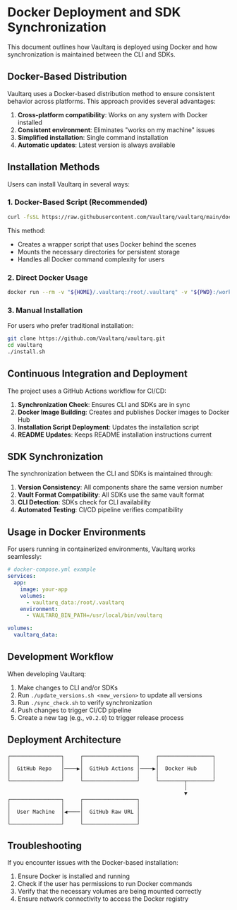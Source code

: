 # Docker Deployment and SDK Synchronization

This document outlines how Vaultarq is deployed using Docker and how synchronization is maintained between the CLI and SDKs.

## Docker-Based Distribution

Vaultarq uses a Docker-based distribution method to ensure consistent behavior across platforms. This approach provides several advantages:

1. **Cross-platform compatibility**: Works on any system with Docker installed
2. **Consistent environment**: Eliminates "works on my machine" issues
3. **Simplified installation**: Single command installation
4. **Automatic updates**: Latest version is always available

## Installation Methods

Users can install Vaultarq in several ways:

### 1. Docker-Based Script (Recommended)

```bash
curl -fsSL https://raw.githubusercontent.com/Vaultarq/vaultarq/main/docker-install.sh | bash
```

This method:
- Creates a wrapper script that uses Docker behind the scenes
- Mounts the necessary directories for persistent storage
- Handles all Docker command complexity for users

### 2. Direct Docker Usage

```bash
docker run --rm -v "${HOME}/.vaultarq:/root/.vaultarq" -v "${PWD}:/workdir" -w /workdir vaultarq/cli:latest <command>
```

### 3. Manual Installation

For users who prefer traditional installation:

```bash
git clone https://github.com/Vaultarq/vaultarq.git
cd vaultarq
./install.sh
```

## Continuous Integration and Deployment

The project uses a GitHub Actions workflow for CI/CD:

1. **Synchronization Check**: Ensures CLI and SDKs are in sync
2. **Docker Image Building**: Creates and publishes Docker images to Docker Hub
3. **Installation Script Deployment**: Updates the installation script
4. **README Updates**: Keeps README installation instructions current

## SDK Synchronization

The synchronization between the CLI and SDKs is maintained through:

1. **Version Consistency**: All components share the same version number
2. **Vault Format Compatibility**: All SDKs use the same vault format
3. **CLI Detection**: SDKs check for CLI availability
4. **Automated Testing**: CI/CD pipeline verifies compatibility

## Usage in Docker Environments

For users running in containerized environments, Vaultarq works seamlessly:

```yaml
# docker-compose.yml example
services:
  app:
    image: your-app
    volumes:
      - vaultarq_data:/root/.vaultarq
    environment:
      - VAULTARQ_BIN_PATH=/usr/local/bin/vaultarq

volumes:
  vaultarq_data:
```

## Development Workflow

When developing Vaultarq:

1. Make changes to CLI and/or SDKs
2. Run `./update_versions.sh <new_version>` to update all versions
3. Run `./sync_check.sh` to verify synchronization
4. Push changes to trigger CI/CD pipeline
5. Create a new tag (e.g., `v0.2.0`) to trigger release process

## Deployment Architecture

```
┌────────────────┐     ┌─────────────────┐     ┌─────────────────┐
│                │     │                 │     │                 │
│  GitHub Repo   │────▶│  GitHub Actions │────▶│  Docker Hub     │
│                │     │                 │     │                 │
└────────────────┘     └─────────────────┘     └────────┬────────┘
                                                        │
                                                        ▼
┌────────────────┐     ┌─────────────────┐
│                │     │                 │
│  User Machine  │◀────│  GitHub Raw URL │
│                │     │                 │
└────────────────┘     └─────────────────┘
```

## Troubleshooting

If you encounter issues with the Docker-based installation:

1. Ensure Docker is installed and running
2. Check if the user has permissions to run Docker commands
3. Verify that the necessary volumes are being mounted correctly
4. Ensure network connectivity to access the Docker registry 